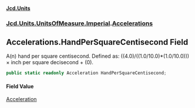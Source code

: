 #### [Jcd.Units](index.md 'index')
### [Jcd.Units.UnitsOfMeasure.Imperial](Jcd.Units.UnitsOfMeasure.Imperial.md 'Jcd.Units.UnitsOfMeasure.Imperial').[Accelerations](Accelerations.md 'Jcd.Units.UnitsOfMeasure.Imperial.Accelerations')

## Accelerations.HandPerSquareCentisecond Field

A(n) hand per square centisecond. Defined as: ((4.0)/((1.0/10.0)*(1.0/10.0))) × inch per square decisecond + (0).

```csharp
public static readonly Acceleration HandPerSquareCentisecond;
```

#### Field Value
[Acceleration](Acceleration.md 'Jcd.Units.UnitTypes.Acceleration')